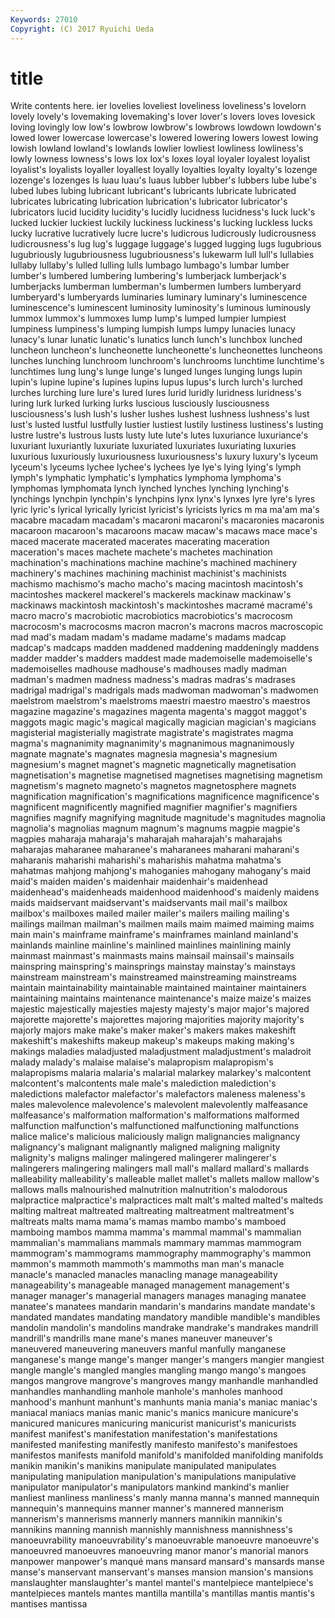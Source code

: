```yaml
---
Keywords: 27010 
Copyright: (C) 2017 Ryuichi Ueda
---
```


# title

Write contents here.
ier lovelies loveliest loveliness loveliness's lovelorn lovely lovely's lovemaking
lovemaking's lover lover's lovers loves lovesick loving lovingly low low's
lowbrow lowbrow's lowbrows lowdown lowdown's lowed lower lowercase lowercase's lowered
lowering lowers lowest lowing lowish lowland lowland's lowlands lowlier lowliest
lowliness lowliness's lowly lowness lowness's lows lox lox's loxes loyal
loyaler loyalest loyalist loyalist's loyalists loyaller loyallest loyally loyalties loyalty
loyalty's lozenge lozenge's lozenges ls luau luau's luaus lubber lubber's
lubbers lube lube's lubed lubes lubing lubricant lubricant's lubricants lubricate
lubricated lubricates lubricating lubrication lubrication's lubricator lubricator's lubricators lucid lucidity
lucidity's lucidly lucidness lucidness's luck luck's lucked luckier luckiest luckily
luckiness luckiness's lucking luckless lucks lucky lucrative lucratively lucre lucre's
ludicrous ludicrously ludicrousness ludicrousness's lug lug's luggage luggage's lugged lugging
lugs lugubrious lugubriously lugubriousness lugubriousness's lukewarm lull lull's lullabies lullaby
lullaby's lulled lulling lulls lumbago lumbago's lumbar lumber lumber's lumbered
lumbering lumbering's lumberjack lumberjack's lumberjacks lumberman lumberman's lumbermen lumbers lumberyard
lumberyard's lumberyards luminaries luminary luminary's luminescence luminescence's luminescent luminosity luminosity's
luminous luminously lummox lummox's lummoxes lump lump's lumped lumpier lumpiest
lumpiness lumpiness's lumping lumpish lumps lumpy lunacies lunacy lunacy's lunar
lunatic lunatic's lunatics lunch lunch's lunchbox lunched luncheon luncheon's luncheonette
luncheonette's luncheonettes luncheons lunches lunching lunchroom lunchroom's lunchrooms lunchtime lunchtime's
lunchtimes lung lung's lunge lunge's lunged lunges lunging lungs lupin
lupin's lupine lupine's lupines lupins lupus lupus's lurch lurch's lurched
lurches lurching lure lure's lured lures lurid luridly luridness luridness's
luring lurk lurked lurking lurks luscious lusciously lusciousness lusciousness's lush
lush's lusher lushes lushest lushness lushness's lust lust's lusted lustful
lustfully lustier lustiest lustily lustiness lustiness's lusting lustre lustre's lustrous
lusts lusty lute lute's lutes luxuriance luxuriance's luxuriant luxuriantly luxuriate
luxuriated luxuriates luxuriating luxuries luxurious luxuriously luxuriousness luxuriousness's luxury luxury's
lyceum lyceum's lyceums lychee lychee's lychees lye lye's lying lying's
lymph lymph's lymphatic lymphatic's lymphatics lymphoma lymphoma's lymphomas lymphomata lynch
lynched lynches lynching lynching's lynchings lynchpin lynchpin's lynchpins lynx lynx's
lynxes lyre lyre's lyres lyric lyric's lyrical lyrically lyricist lyricist's
lyricists lyrics m ma ma'am ma's macabre macadam macadam's macaroni
macaroni's macaronies macaronis macaroon macaroon's macaroons macaw macaw's macaws mace
mace's maced macerate macerated macerates macerating maceration maceration's maces machete
machete's machetes machination machination's machinations machine machine's machined machinery machinery's
machines machining machinist machinist's machinists machismo machismo's macho macho's macing
macintosh macintosh's macintoshes mackerel mackerel's mackerels mackinaw mackinaw's mackinaws mackintosh
mackintosh's mackintoshes macramé macramé's macro macro's macrobiotic macrobiotics macrobiotics's macrocosm
macrocosm's macrocosms macron macron's macrons macros macroscopic mad mad's madam
madam's madame madame's madams madcap madcap's madcaps madden maddened maddening
maddeningly maddens madder madder's madders maddest made mademoiselle mademoiselle's mademoiselles
madhouse madhouse's madhouses madly madman madman's madmen madness madness's madras
madras's madrases madrigal madrigal's madrigals mads madwoman madwoman's madwomen maelstrom
maelstrom's maelstroms maestri maestro maestro's maestros magazine magazine's magazines magenta
magenta's maggot maggot's maggots magic magic's magical magically magician magician's
magicians magisterial magisterially magistrate magistrate's magistrates magma magma's magnanimity magnanimity's
magnanimous magnanimously magnate magnate's magnates magnesia magnesia's magnesium magnesium's magnet
magnet's magnetic magnetically magnetisation magnetisation's magnetise magnetised magnetises magnetising magnetism
magnetism's magneto magneto's magnetos magnetosphere magnets magnification magnification's magnifications magnificence
magnificence's magnificent magnificently magnified magnifier magnifier's magnifiers magnifies magnify magnifying
magnitude magnitude's magnitudes magnolia magnolia's magnolias magnum magnum's magnums magpie
magpie's magpies maharaja maharaja's maharajah maharajah's maharajahs maharajas maharanee maharanee's
maharanees maharani maharani's maharanis maharishi maharishi's maharishis mahatma mahatma's mahatmas
mahjong mahjong's mahoganies mahogany mahogany's maid maid's maiden maiden's maidenhair
maidenhair's maidenhead maidenhead's maidenheads maidenhood maidenhood's maidenly maidens maids maidservant
maidservant's maidservants mail mail's mailbox mailbox's mailboxes mailed mailer mailer's
mailers mailing mailing's mailings mailman mailman's mailmen mails maim maimed
maiming maims main main's mainframe mainframe's mainframes mainland mainland's mainlands
mainline mainline's mainlined mainlines mainlining mainly mainmast mainmast's mainmasts mains
mainsail mainsail's mainsails mainspring mainspring's mainsprings mainstay mainstay's mainstays mainstream
mainstream's mainstreamed mainstreaming mainstreams maintain maintainability maintainable maintained maintainer maintainers
maintaining maintains maintenance maintenance's maize maize's maizes majestic majestically majesties
majesty majesty's major major's majored majorette majorette's majorettes majoring majorities
majority majority's majorly majors make make's maker maker's makers makes
makeshift makeshift's makeshifts makeup makeup's makeups making making's makings maladies
maladjusted maladjustment maladjustment's maladroit malady malady's malaise malaise's malapropism malapropism's
malapropisms malaria malaria's malarial malarkey malarkey's malcontent malcontent's malcontents male
male's malediction malediction's maledictions malefactor malefactor's malefactors maleness maleness's males
malevolence malevolence's malevolent malevolently malfeasance malfeasance's malformation malformation's malformations malformed
malfunction malfunction's malfunctioned malfunctioning malfunctions malice malice's malicious maliciously malign
malignancies malignancy malignancy's malignant malignantly maligned maligning malignity malignity's maligns
malinger malingered malingerer malingerer's malingerers malingering malingers mall mall's mallard
mallard's mallards malleability malleability's malleable mallet mallet's mallets mallow mallow's
mallows malls malnourished malnutrition malnutrition's malodorous malpractice malpractice's malpractices malt
malt's malted malted's malteds malting maltreat maltreated maltreating maltreatment maltreatment's
maltreats malts mama mama's mamas mambo mambo's mamboed mamboing mambos
mamma mamma's mammal mammal's mammalian mammalian's mammalians mammals mammary mammas
mammogram mammogram's mammograms mammography mammography's mammon mammon's mammoth mammoth's mammoths
man man's manacle manacle's manacled manacles manacling manage manageability manageability's
manageable managed management management's manager manager's managerial managers manages managing
manatee manatee's manatees mandarin mandarin's mandarins mandate mandate's mandated mandates
mandating mandatory mandible mandible's mandibles mandolin mandolin's mandolins mandrake mandrake's
mandrakes mandrill mandrill's mandrills mane mane's manes maneuver maneuver's maneuvered
maneuvering maneuvers manful manfully manganese manganese's mange mange's manger manger's
mangers mangier mangiest mangle mangle's mangled mangles mangling mango mango's
mangoes mangos mangrove mangrove's mangroves mangy manhandle manhandled manhandles manhandling
manhole manhole's manholes manhood manhood's manhunt manhunt's manhunts mania mania's
maniac maniac's maniacal maniacs manias manic manic's manics manicure manicure's
manicured manicures manicuring manicurist manicurist's manicurists manifest manifest's manifestation manifestation's
manifestations manifested manifesting manifestly manifesto manifesto's manifestoes manifestos manifests manifold
manifold's manifolded manifolding manifolds manikin manikin's manikins manipulate manipulated manipulates
manipulating manipulation manipulation's manipulations manipulative manipulator manipulator's manipulators mankind mankind's
manlier manliest manliness manliness's manly manna manna's manned mannequin mannequin's
mannequins manner manner's mannered mannerism mannerism's mannerisms mannerly manners mannikin
mannikin's mannikins manning mannish mannishly mannishness mannishness's manoeuvrability manoeuvrability's manoeuvrable
manoeuvre manoeuvre's manoeuvred manoeuvres manoeuvring manor manor's manorial manors manpower
manpower's manqué mans mansard mansard's mansards manse manse's manservant manservant's
manses mansion mansion's mansions manslaughter manslaughter's mantel mantel's mantelpiece mantelpiece's
mantelpieces mantels mantes mantilla mantilla's mantillas mantis mantis's mantises mantissa

